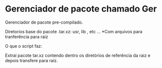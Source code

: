 # Gerenciador de pacote chamado Ger 
Gerenciador de pacote pre-compilado.

Diretorios base do pacote .tar.xz:
usr, lib , etc ...
*Com arquivos para tranferência para raiz

O que o script faz:

Extrai pacote tar.xz contendo dentro os diretórios de referência da raiz e depois transfere para raiz.


